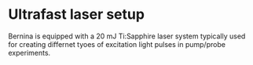 # Ultrafast laser setup
Bernina is equipped with a 20 mJ Ti:Sapphire laser system typically used for creating differnet tyoes of excitation light pulses in pump/probe experiments.